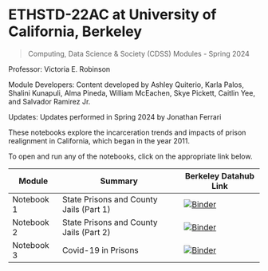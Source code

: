# ETHSTD-22AC at University of California, Berkeley

> Computing, Data Science & Society (CDSS) Modules - Spring 2024

Professor: Victoria E. Robinson

Module Developers: Content developed by Ashley Quiterio, Karla Palos, Shalini Kunapuli, Alma Pineda, William McEachen, Skye Pickett, Caitlin Yee, and Salvador Ramirez Jr.

Updates: Updates performed in Spring 2024 by Jonathan Ferrari

These notebooks explore the incarceration trends and impacts of prison realignment in California, which began in the year 2011.

To open and run any of the notebooks, click on the appropriate link below.

| Module | Summary |Berkeley Datahub Link|
|---|---|---|
| Notebook 1    | State Prisons and County Jails (Part 1)               | [![Binder](https://img.shields.io/badge/Launch-UCB%20Datahub-blue.svg)](https://datahub.berkeley.edu/hub/user-redirect/git-pull?repo=https%3A%2F%2Fgithub.com%2Fds-modules%2FETHSTD-22AC&urlpath=tree%2FETHSTD-22AC-SP23%2FLecture_1.ipynb&branch=main) |
| Notebook 2  | State Prisons and County Jails (Part 2)            |  [![Binder](https://img.shields.io/badge/Launch-UCB%20Datahub-blue.svg)](https://datahub.berkeley.edu/hub/user-redirect/git-pull?repo=https%3A%2F%2Fgithub.com%2Fds-modules%2FETHSTD-22AC&urlpath=tree%2FETHSTD-22AC-SP23%2FLecture_2.ipynb&branch=main) |
| Notebook 3    | Covid-19 in Prisons                                  | [![Binder](https://img.shields.io/badge/Launch-UCB%20Datahub-blue.svg)](https://datahub.berkeley.edu/hub/user-redirect/git-pull?repo=https%3A%2F%2Fgithub.com%2Fds-modules%2FETHSTD-22AC&urlpath=tree%2FETHSTD-22AC-SP23%2FLecture_3.ipynb&branch=main) |
